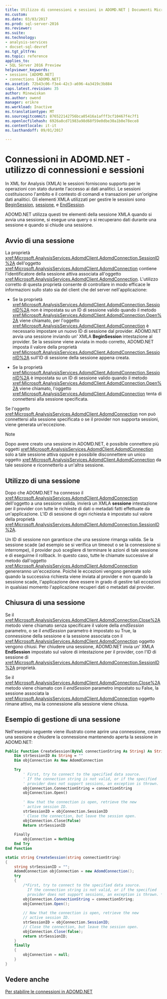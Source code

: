 ```yaml
---
title: Utilizzo di connessioni e sessioni in ADOMD.NET | Documenti Microsoft
ms.custom: 
ms.date: 03/03/2017
ms.prod: sql-server-2016
ms.reviewer: 
ms.suite: 
ms.technology:
- analysis-services
- docset-sql-devref
ms.tgt_pltfrm: 
ms.topic: reference
applies_to:
- SQL Server 2016 Preview
helpviewer_keywords:
- sessions [ADOMD.NET]
- connections [ADOMD.NET]
ms.assetid: 72b43c06-f3e4-42c3-a696-4a3419c3b884
caps.latest.revision: 35
author: Minewiskan
ms.author: owend
manager: erikre
ms.workload: Inactive
ms.translationtype: MT
ms.sourcegitcommit: 876522142756bca05416a1afff3cf10467f4c7f1
ms.openlocfilehash: 6926a8cd71983a98d68f59e0dbe30a1b0e78ece8
ms.contentlocale: it-it
ms.lasthandoff: 09/01/2017

---
```

# <a name="connections-in-adomdnet---working-with-connections-and-sessions"></a>Connessioni in ADOMD.NET - utilizzo di connessioni e sessioni
  In XML for Analysis (XMLA) le sessioni forniscono supporto per le operazioni con stato durante l'accesso ai dati analitici. Le sessioni costituiscono l'ambito e il contesto di comandi e transazioni per un'origine dati analitici. Gli elementi XMLA utilizzati per gestire le sessioni sono [BeginSession](../../analysis-services/xmla/xml-elements-headers/beginsession-element-xmla.md), [sessione](../../analysis-services/xmla/xml-elements-headers/session-element-xmla.md), e [EndSession](../../analysis-services/xmla/xml-elements-headers/endsession-element-xmla.md).  
  
 ADOMD.NET utilizza questi tre elementi della sessione XMLA quando si avvia una sessione, si esegue una query o si recuperano dati durante una sessione e quando si chiude una sessione.  
  
## <a name="starting-a-session"></a>Avvio di una sessione  
 La proprietà <xref:Microsoft.AnalysisServices.AdomdClient.AdomdConnection.SessionID%2A> dell'oggetto <xref:Microsoft.AnalysisServices.AdomdClient.AdomdConnection> contiene l'identificatore della sessione attiva associata all'oggetto <xref:Microsoft.AnalysisServices.AdomdClient.AdomdConnection>. L'utilizzo corretto di questa proprietà consente di controllare in modo efficace le informazioni sullo stato sia del client che del server nell'applicazione:  
  
-   Se la proprietà <xref:Microsoft.AnalysisServices.AdomdClient.AdomdConnection.SessionID%2A> non è impostata su un ID di sessione valido quando il metodo <xref:Microsoft.AnalysisServices.AdomdClient.AdomdConnection.Open%2A> viene chiamato, per l'oggetto <xref:Microsoft.AnalysisServices.AdomdClient.AdomdConnection> è necessario impostare un nuovo ID di sessione dal provider. ADOMD.NET avvia una sessione inviando un' XMLA **BeginSession** intestazione al provider. Se la sessione viene avviata in modo corretto, ADOMD.NET imposta il valore della proprietà <xref:Microsoft.AnalysisServices.AdomdClient.AdomdConnection.SessionID%2A> sull'ID di sessione della sessione appena creata.  
  
-   Se la proprietà <xref:Microsoft.AnalysisServices.AdomdClient.AdomdConnection.SessionID%2A> è impostata su un ID di sessione valido quando il metodo <xref:Microsoft.AnalysisServices.AdomdClient.AdomdConnection.Open%2A> viene chiamato, l'oggetto <xref:Microsoft.AnalysisServices.AdomdClient.AdomdConnection> tenta di connettersi alla sessione specificata.  
  
 Se l'oggetto <xref:Microsoft.AnalysisServices.AdomdClient.AdomdConnection> non può connettersi alla sessione specificata o se il provider non supporta sessioni, viene generata un'eccezione.  
  
> [!NOTE]  
>  Dopo avere creato una sessione in ADOMD.NET, è possibile connettere più oggetti <xref:Microsoft.AnalysisServices.AdomdClient.AdomdConnection> solo a tale sessione attiva oppure è possibile disconnettere un unico oggetto <xref:Microsoft.AnalysisServices.AdomdClient.AdomdConnection> da tale sessione e riconnetterlo a un'altra sessione.  
  
## <a name="working-in-a-session"></a>Utilizzo di una sessione  
 Dopo che ADOMD.NET ha connesso il <xref:Microsoft.AnalysisServices.AdomdClient.AdomdConnection> dell'oggetto a una sessione valida, invierà un XMLA **sessione** intestazione per il provider con tutte le richieste di dati o metadati fatti effettuate da un'applicazione. L'ID di sessione di ogni richiesta è impostato sul valore della proprietà <xref:Microsoft.AnalysisServices.AdomdClient.AdomdConnection.SessionID%2A>.  
  
 Un ID di sessione non garantisce che una sessione rimanga valida. Se la sessione scade (ad esempio se si verifica un timeout o se la connessione si interrompe), il provider può scegliere di terminare le azioni di tale sessione e di eseguirne il rollback. In questo caso, tutte le chiamate successive al metodo dall'oggetto <xref:Microsoft.AnalysisServices.AdomdClient.AdomdConnection> genereranno un'eccezione. Poiché le eccezioni vengono generate solo quando la successiva richiesta viene inviata al provider e non quando la sessione scade, l'applicazione deve essere in grado di gestire tali eccezioni in qualsiasi momento l'applicazione recuperi dati o metadati dal provider.  
  
## <a name="closing-a-session"></a>Chiusura di una sessione  
 Se il <xref:Microsoft.AnalysisServices.AdomdClient.AdomdConnection.Close%2A> metodo viene chiamato senza specificare il valore della *endSession* parametro, o se il *endSession* parametro è impostato su True, la connessione della sessione e la sessione associata con il <xref:Microsoft.AnalysisServices.AdomdClient.AdomdConnection> oggetto vengono chiusi. Per chiudere una sessione, ADOMD.NET invia un' XMLA **EndSession** impostato sul valore di intestazione per il provider, con l'ID di sessione di <xref:Microsoft.AnalysisServices.AdomdClient.AdomdConnection.SessionID%2A> proprietà.  
  
 Se il <xref:Microsoft.AnalysisServices.AdomdClient.AdomdConnection.Close%2A> metodo viene chiamato con il *endSession* parametro impostato su False, la sessione associata la <xref:Microsoft.AnalysisServices.AdomdClient.AdomdConnection> oggetto rimane attivo, ma la connessione alla sessione viene chiusa.  
  
## <a name="example-of-managing-a-session"></a>Esempio di gestione di una sessione  
 Nell'esempio seguente viene illustrato come aprire una connessione, creare una sessione e chiudere la connessione mantenendo aperta la sessione in ADOMD.NET:  
  
```vb  
Public Function CreateSession(ByVal connectionString As String) As String  
    Dim strSessionID As String = ""  
    Dim objConnection As New AdomdConnection  
  
    Try  
        ' First, try to connect to the specified data source.  
        ' If the connection string is not valid, or if the specified  
        ' provider does not support sessions, an exception is thrown.  
        objConnection.ConnectionString = connectionString  
        objConnection.Open()  
  
        ' Now that the connection is open, retrieve the new  
        ' active session ID.  
        strSessionID = objConnection.SessionID  
        ' Close the connection, but leave the session open.  
        objConnection.Close(False)  
        Return strSessionID  
  
    Finally  
        objConnection = Nothing  
    End Try  
End Function  
```  
  
```csharp  
static string CreateSession(string connectionString)  
{  
    string strSessionID = "";  
    AdomdConnection objConnection = new AdomdConnection();  
    try  
    {  
        /*First, try to connect to the specified data source.  
          If the connection string is not valid, or if the specified  
          provider does not support sessions, an exception is thrown. */  
        objConnection.ConnectionString = connectionString;  
        objConnection.Open();  
  
        // Now that the connection is open, retrieve the new  
        // active session ID.  
        strSessionID = objConnection.SessionID;  
        // Close the connection, but leave the session open.  
        objConnection.Close(false);  
        return strSessionID;  
    }  
    finally  
    {  
        objConnection = null;  
    }  
}  
```  
  
## <a name="see-also"></a>Vedere anche  
 [Per stabilire le connessioni in ADOMD.NET](../../analysis-services/multidimensional-models-adomd-net-client/connections-in-adomd-net.md)  
  
  


